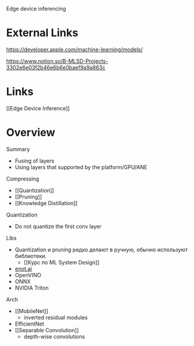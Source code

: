 
Edge device inferencing

# External Links

https://developer.apple.com/machine-learning/models/

https://www.notion.so/B-MLSD-Projects-3302e6e03f2b46e6b6e0baef9a9a863c

# Links

[[Edge Device Inference]]

# Overview

Summary
- Fusing of layers
- Using layers that supported by the platform/GPU/ANE

Compressing
- [[Quantization]]
- [[Pruning]]
- [[Knowledge Distillation]]

Quantization
- Do not quantize the first conv layer

Libs
- Quantization и pruning редко делают в ручную, обычно используют библиотеки.
	- [[Курс по ML System Design]]
- [enot.ai](http://enot.ai)
- OpenVINO
- ONNX
- NVIDIA Triton


Arch
- [[MobileNet]]
	- inverted residual modules
- EfficientNet
- [[Separable Convolution]]
	- depth-wise convolutions

